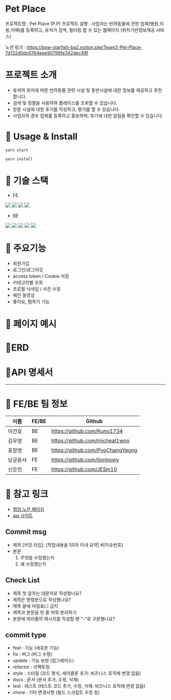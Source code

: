 <!--

**Here are some ideas to get you started:**

🙋‍♀️ A short introduction - what is your organization all about?
🌈 Contribution guidelines - how can the community get involved?
👩‍💻 Useful resources - where can the community find your docs? Is there anything else the community should know?
🍿 Fun facts - what does your team eat for breakfast?
🧙 Remember, you can do mighty things with the power of [Markdown](https://docs.github.com/github/writing-on-github/getting-started-with-writing-and-formatting-on-github/basic-writing-and-formatting-syntax)
-->

# Pet Place

프로젝트명 : Pet Place (P.P)
프로젝트 설명 : 사업자는 반려동물에 관한 업체(병원,미용,카페)를 등록하고, 유저가 검색, 필터링 할 수 있는 웹페이지 (위치기반정보제공 서비스)

노션 링크 : https://bow-starfish-ba2.notion.site/Team3-Pet-Place-7d132d0dc6764eee90799fe342dec49f

# 프로젝트 소개

- 유저의 위치에 따른 반려동물 관련 시설 및 동반시설에 대한 정보를 제공하고 추천합니다.
- 검색 및 정렬을 사용하여 플레이스를 조회할 수 있습니다.
- 방문 시설에 대한 후기를 작성하고, 평가를 할 수 있습니다.
- 사업자의 경우 업체를 등록하고 홍보하며, 후기에 대한 알림을 확인할 수 있습니다.

# 🚀 Usage & Install

    yarn start

    yarn install

# 👤 기술 스택

- FE

<img src="https://img.shields.io/badge/react-61DAFB?style=for-the-badge&logo=react&logoColor=black"> <img src="https://img.shields.io/badge/github-181717?style=for-the-badge&logo=github&logoColor=white"> <img src="https://img.shields.io/badge/git-F05032?style=for-the-badge&logo=git&logoColor=white"> <img src="https://img.shields.io/badge/javascript-F7DF1E?style=for-the-badge&logo=javascript&logoColor=black">

- BE

<img src="https://img.shields.io/badge/Spring Boot-6DB33F?style=for-the-badge&logo=Spring Boot&logoColor=white"> <img src="https://img.shields.io/badge/Spring Security-6DB33F?style=for-the-badge&logo=Spring Security&logoColor=white"> <img src="https://img.shields.io/badge/MySQL-4479A1?style=for-the-badge&logo=MySQL&logoColor=white"> <img src="https://img.shields.io/badge/Amazon EC2-FF9900?style=for-the-badge&logo=Amazon EC2&logoColor=white"> <img src="https://img.shields.io/badge/Amazon S3-569A31?style=for-the-badge&logo=Amazon S3&logoColor=white">

# 📝 주요기능

- 회원가입
- 로그인/로그아웃
- access token / Cookie 저장
- 카테고리별 조회
- 프로필 닉네임 / 사진 수정
- 메인 동영상
- 좋아요, 찜하기 기능

# 🎥 페이지 예시

# 📌ERD

# 📌API 명세서

---

# 👤 FE/BE 팀 정보

| 이름     | FE/BE | Github                           |
| -------- | ----- | -------------------------------- |
| 이건호   | BE    | https://github.com/Kuno1734      |
| 김우영   | BE    | https://github.com/micheal1woo   |
| 표창영   | BE    | https://github.com/PyoChangYeong |
| 남궁윤서 | FE    | https://github.com/lionloopy     |
| 신은진   | FE    | https://github.com/JESin10       |

# 🔎 참고 링크

- [협업 노션 페이지](https://jin29.notion.site/e1fbb1aaf8b94ee1a2b265eeb347ccb8?v=abae7a28c2d84bcdb71da069beaa933e)
- [api 사이트](https://www.themoviedb.org)

## Commit msg

- 제목
  [커밋 타입]: [작업내용을 50자 이내 요약] #[이슈번호]
- 본문
  1. 무엇을 수정했는지
  2. 왜 수정했는지

## Check List

- 제목 첫 글자는 대문자로 작성했나요?
- 제목은 명령문으로 작성했나요?
- 제목 끝에 마침표(.) 금지
- 제목과 본문을 한 줄 띄워 분리하기
- 본문에 여러줄의 메시지를 작성할 땐 "-"로 구분했나요?

## commit type

- feat : 기능 (새로운 기능)
- fix : 버그 (버그 수정)
- update : 기능 보완 (업그레이드)
- refactor : 리팩토링
- style : 스타일 (코드 형식, 세미콜론 추가: 비즈니스 로직에 변경 없음)
- docs : 문서 (문서 추가, 수정, 삭제)
- test : 테스트 (테스트 코드 추가, 수정, 삭제: 비즈니스 로직에 변경 없음)
- chore : 기타 변경사항 (빌드 스크립트 수정 등)
